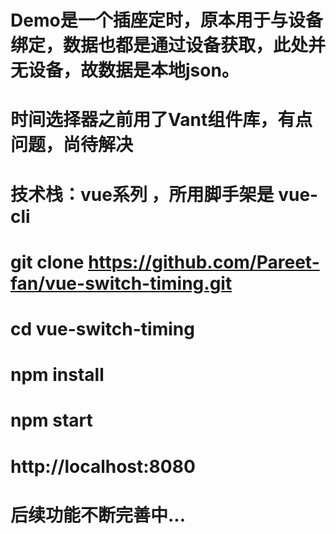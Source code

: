 # Demo是一个插座定时，原本用于与设备绑定，数据也都是通过设备获取，此处并无设备，故数据是本地json。
# 时间选择器之前用了Vant组件库，有点问题，尚待解决

# 技术栈：vue系列 ，所用脚手架是 vue-cli

# git clone https://github.com/Pareet-fan/vue-switch-timing.git

# cd vue-switch-timing

# npm install

# npm start

# http://localhost:8080

# 后续功能不断完善中...